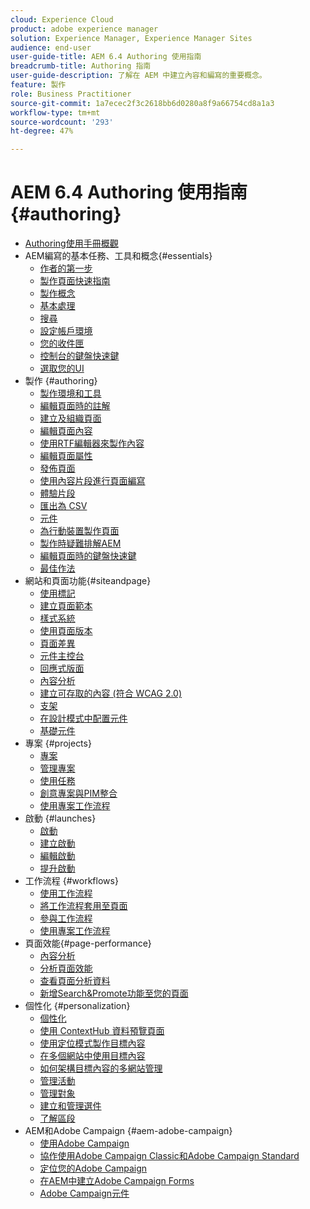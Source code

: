 ```yaml
---
cloud: Experience Cloud
product: adobe experience manager
solution: Experience Manager, Experience Manager Sites
audience: end-user
user-guide-title: AEM 6.4 Authoring 使用指南
breadcrumb-title: Authoring 指南
user-guide-description: 了解在 AEM 中建立內容和編寫的重要概念。
feature: 製作
role: Business Practitioner
source-git-commit: 1a7ecec2f3c2618bb6d0280a8f9a66754cd8a1a3
workflow-type: tm+mt
source-wordcount: '293'
ht-degree: 47%

---
```



# AEM 6.4 Authoring 使用指南 {#authoring}

+ [Authoring使用手冊概觀](home.md)
+ AEM編寫的基本任務、工具和概念{#essentials}
   + [作者的第一步](first-steps.md)
   + [製作頁面快速指南](qg-page-authoring.md)
   + [製作概念](author.md)
   + [基本處理](basic-handling.md)
   + [搜尋](search.md)
   + [設定帳戶環境](user-properties.md)
   + [您的收件匣](inbox.md)
   + [控制台的鍵盤快速鍵](keyboard-shortcuts.md)
   + [選取您的UI](select-ui.md)
+ 製作 {#authoring}
   + [製作環境和工具](author-environment-tools.md)
   + [編輯頁面時的註解](annotations.md)
   + [建立及組織頁面](managing-pages.md)
   + [編輯頁面內容](editing-content.md)
   + [使用RTF編輯器來製作內容](rich-text-editor.md)
   + [編輯頁面屬性](editing-page-properties.md)
   + [發佈頁面](publishing-pages.md)
   + [使用內容片段進行頁面編寫](content-fragments.md)
   + [體驗片段](experience-fragments.md)
   + [匯出為 CSV](csv-export.md)
   + [元件](default-components.md)
   + [為行動裝置製作頁面](mobile.md)
   + [製作時疑難排解AEM](troubleshooting.md)
   + [編輯頁面時的鍵盤快速鍵](page-authoring-keyboard-shortcuts.md)
   + [最佳作法](best-practices.md)
+ 網站和頁面功能{#siteandpage}
   + [使用標記](tags.md)
   + [建立頁面範本](templates.md)
   + [樣式系統](style-system.md)
   + [使用頁面版本](working-with-page-versions.md)
   + [頁面差異](page-diff.md)
   + [元件主控台](default-components-console.md)
   + [回應式版面](responsive-layout.md)
   + [內容分析](content-insights.md)
   + [建立可存取的內容 (符合 WCAG 2.0)](creating-accessible-content.md)
   + [支架](scaffolding.md)
   + [在設計模式中配置元件](default-components-designmode.md)
   + [基礎元件](default-components-foundation.md)
+ 專案 {#projects}
   + [專案](projects.md)
   + [管理專案](touch-ui-managing-projects.md)
   + [使用任務](task-content.md)
   + [創意專案與PIM整合](managing-product-information.md)
   + [使用專案工作流程](projects-with-workflows.md)
+ 啟動 {#launches}
   + [啟動](launches.md)
   + [建立啟動 ](launches-creating.md)
   + [編輯啟動](launches-editing.md)
   + [提升啟動](launches-promoting.md)
+ 工作流程 {#workflows}
   + [使用工作流程](workflows.md)
   + [將工作流程套用至頁面](workflows-applying.md)
   + [參與工作流程](workflows-participating.md)
   + [使用專案工作流程](https://experienceleague.adobe.com/docs/experience-manager-64/authoring/projects/projects-with-workflows.html)
+ 頁面效能{#page-performance}
   + [內容分析](https://experienceleague.adobe.com/docs/experience-manager-64/authoring/siteandpage/content-insights.html)
   + [分析頁面效能](ci-analyze.md)
   + [查看頁面分析資料](pa-using.md)
   + [新增Search&amp;Promote功能至您的頁面](search-and-promote.md)
+ 個性化 {#personalization}
   + [個性化](personalization.md)
   + [使用 ContextHub 資料預覽頁面](ch-previewing.md)
   + [使用定位模式製作目標內容](content-targeting-touch.md)
   + [在多個網站中使用目標內容](multisite-support-targeted-content.md)
   + [如何架構目標內容的多網站管理](technical-multisite-targeted.md)
   + [管理活動](activitylib.md)
   + [管理對象](managing-audiences.md)
   + [建立和管理選件](offerlib.md)
   + [了解區段](segmentation-overview.md)
+ AEM和Adobe Campaign {#aem-adobe-campaign}
   + [使用Adobe Campaign](adobe-campaign.md)
   + [協作使用Adobe Campaign Classic和Adobe Campaign Standard](campaign.md)
   + [定位您的Adobe Campaign](target-adobe-campaign.md)
   + [在AEM中建立Adobe Campaign Forms](adobe-campaign-forms.md)
   + [Adobe Campaign元件](adobe-campaign-components.md)
